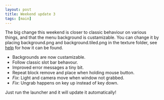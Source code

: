 ```yaml
---
layout: post
title: Weekend update 3
tags: [main]
---
```


The big change this weekend is closer to classic behaviour on various things,
and that the menu background is custamizable. You can change it by placing
background.png and background.tiled.png in the texture folder, see
 [help](/help.html) for how it can be found.

 * Backgrounds are now custamizable.
 * Follow classic slot bar behavour.
 * Improved error messages a tiny bit.
 * Repeat block remove and place when holding mouse button.
 * _Fix_: Light and camera move when window not grabbed.
 * _Fix_: Ungrab happens on key up instead of key down.

Just run the launcher and it will update it automatically!
